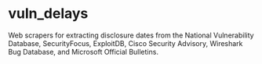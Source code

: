 # vuln_delays
Web scrapers for extracting disclosure dates from the National Vulnerability Database,  SecurityFocus, ExploitDB, Cisco Security Advisory, Wireshark Bug Database, and Microsoft Official Bulletins.
